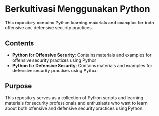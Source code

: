 # Berkultivasi Menggunakan Python

This repository contains Python learning materials and examples for both offensive and defensive security practices.

## Contents

- **Python for Offensive Security**: Contains materials and examples for offensive security practices using Python
- **Python for Defensive Security**: Contains materials and examples for defensive security practices using Python

## Purpose

This repository serves as a collection of Python scripts and learning materials for security professionals and enthusiasts who want to learn about both offensive and defensive security practices using Python. 
